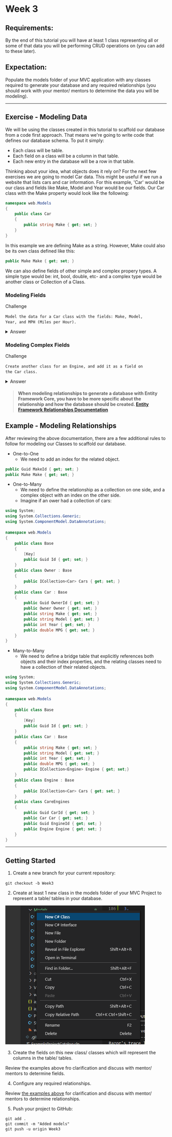 # Week 3

## Requirements:

By the end of this tutorial you will have at least 1 class representing all or some of that data you will be performing CRUD operations on (you can add to these later).

## Expectation:

Populate the models folder of your MVC application with any classes required to generate your database and any required relationships (you should work with your mentor/ mentors to determine the data you will be modeling).

---

## Exercise - Modeling Data

We will be using the classes created in this tutorial to scaffold our database from a code first approach. That means we're going to write code that defines our database schema. To put it simply:

- Each class will be table.
- Each field on a class will be a column in that table.
- Each new entry in the database will be a row in that table.

Thinking about your idea, what objects does it rely on? For the next few exercises we are going to model Car data. This might be useful if we run a website that lists cars and car information. For this example, 'Car' would be our class and fields like Make, Model and Year would be our fields. Our Car class with the Make property would look like the following:

```csharp
namespace web.Models
{
    public class Car
    {
        public string Make { get; set; }
    }
}
```

In this example we are defining Make as a string. However, Make could also be its own class defined like this:

```csharp
public Make Make { get; set; }
```

We can also define fields of other simple and complex propery types. A simple type would be: int, bool, double, etc- and a complex type would be another class or Collection of a Class.

### Modeling Fields

Challenge

<code>Model the data for a Car class with the fields: Make, Model, Year, and MPH (Miles per Hour).</code>

<details>
<summary>Answer</summary>

```csharp
namespace web.Models
{
    public class Car
    {
        public string Make { get; set; }
        public string Model { get; set; }   
        public int Year { get; set; }
        public double MPG { get; set; }
    }
}
```

</details>

### Modeling Complex Fields

Challenge

<code>Create another class for an Engine, and add it as a field on the Car class.</code>

<details>
<summary>Answer</summary>

```csharp
namespace web.Models
{
    public class Car
    {
        public string Make { get; set; }
        public string Model { get; set; }   
        public int Year { get; set; }
        public double MPG { get; set; }
        public Engine Engine { get; set; }
    }

    public class Engine
    {
    }
}
```

</details>

> #### When modeling relationships to generate a database with Entity Framework Core, you have to be more specific about the relationship and how the database should be created. [Entity Framework Relationships Documentation](https://docs.microsoft.com/en-us/ef/core/modeling/relationships?tabs=fluent-api%2Cfluent-api-simple-key%2Csimple-key)

<a name="examples"></a>

## Example - Modeling Relationships

After reviewing the above documentation, there are a few additional rules to follow for modeling our Classes to scaffold our database.

- One-to-One
  - We need to add an index for the related object.

```csharp
public Guid MakeId { get; set; }
public Make Make { get; set; }
```

- One-to-Many
   - We need to define the relationship as a collection on one side, and a complex object with an index on the other side.
   - Imagine if an ower had a collection of cars:

```csharp
using System;
using System.Collections.Generic;
using System.ComponentModel.DataAnnotations;

namespace web.Models
{
    public class Base
    {
        [Key]
        public Guid Id { get; set; }
    }
    public class Owner : Base
    {
        public ICollection<Car> Cars { get; set; }
    }
    public class Car : Base
    {
        public Guid OwnerId { get; set; }
        public Owner Owner { get; set; }
        public string Make { get; set; }
        public string Model { get; set; }   
        public int Year { get; set; }
        public double MPG { get; set; }
    }
}
```

- Many-to-Many
   - We need to define a bridge table that explicitly references both objects and their index properties, and the relating classes need to have a collection of their related objects.

```csharp
using System;
using System.Collections.Generic;
using System.ComponentModel.DataAnnotations;

namespace web.Models
{
    public class Base
    {
        [Key]
        public Guid Id { get; set; }
    }
    public class Car : Base
    {
        public string Make { get; set; }
        public string Model { get; set; }   
        public int Year { get; set; }
        public double MPG { get; set; }
        public ICollection<Engine> Engine { get; set;}
    }
    public class Engine : Base 
    {
        public ICollection<Car> Cars { get; set; }
    }
    public class CareEngines 
    {
        public Guid CarId { get; set; }
        public Car Car { get; set; }
        public Guid EngineId { get; set; }
        public Engine Engine { get; set; }
    }
}
```

---

## Getting Started

1. Create a new branch for your current repository:

<code>git checkout -b Week3</code>

2. Create at least 1 new class in the models folder of your MVC Project to represent a table/ tables in your database.

![alt text](./resources/new-class.jpg "Create a new class")

3. Create the fields on this new class/ classes which will represent the columns in the table/ tables.

Review the examples above fro clarification and discuss with mentor/ mentors to determine fields.

4. Configure any required relationships.

Review [the examples above](#examples) for clarification and discuss with mentor/ mentors to determine relationships.

5. Push your project to GitHub:

```
git add .
git commit -m "Added models"
git push -u origin Week3
```